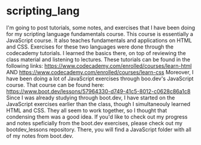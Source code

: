 # scripting_lang
I'm going to post tutorials, some notes, and exercises that I have been doing for my scripting language fundamentals course. 
This course is essentially a JavaScript course. It also teaches fundamentals and applications on HTML and CSS. Exercises for these two languages were done through the codecademy tutorials. I learned the basics there, on top of reviewing the class material and listening to lectures. These tutorials can be found in the following links: https://www.codecademy.com/enrolled/courses/learn-html AND https://www.codecademy.com/enrolled/courses/learn-css 
Moreover, I have been doing a lot of JavaScript exercises through boo.dev's JavaScript course. That course can be found here: https://www.boot.dev/lessons/57964330-d749-41c5-8012-c0628c86a1c8
Since I was already studying through boot.dev, I have started on the JavaScript exercises earlier than the class, though I simultaneouly learned HTML and CSS. They all seem to work together, so I thought that condensing them was a good idea. If you'd like to check out my progress and notes speficially from the boot.dev exercises, please check out my bootdev_lessons repository. There, you will find a JavaScript folder with all of my notes from boot.dev.
